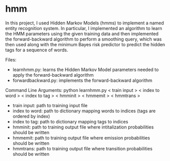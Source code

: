 # hmm


In this project, I used Hidden Markov Models (hmms) to implement a named entity recognition system. In particular, I implemented an algorithm to learn the HMM parameters using the given training data and then implemented the forward-backward algorithm to perform a smoothing query, which was then used along with the minimum Bayes risk predictor to predict the hidden tags for a sequence of words. 

Files:
- learnhmm.py: learns the Hidden Markov Model parameters needed to apply the forward-backward algorithm
- forwardbackward.py: implements the forward-backward algorithm 


Command Line Arguments: python learnhmm.py < train input > < index to word > < index to tag > < hmminit > < hmmemit > < hmmtrans >

- train input: path to training input file
- index to word: path to dictionary mapping words to indices (tags are ordered by index)
- index to tag: path to dictionary mapping tags to indices 
- hmminit: path to training output file where intitalization probabilities should be written
- hmmemit: path to training output file where emission probabilities should be written
- hmmtrans: path to training output file where transition probabilities should be written

